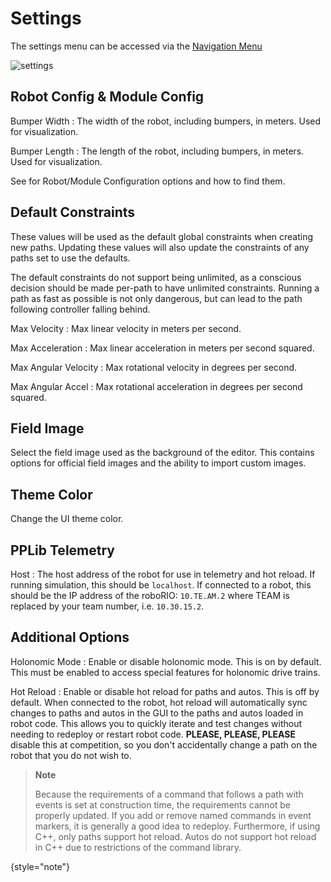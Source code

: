 # Settings

The settings menu can be accessed via the [Navigation Menu](gui-Navigation-Menu.md)

<img src="settings.png" alt="settings" border-effect="rounded"/>

## Robot Config & Module Config

Bumper Width
: The width of the robot, including bumpers, in meters. Used for visualization.

Bumper Length
: The length of the robot, including bumpers, in meters. Used for visualization.

See [](Robot-Config.md) for Robot/Module Configuration options and how to find them.

## Default Constraints

These values will be used as the default global constraints when creating new paths. Updating these values will also
update the constraints of any paths set to use the defaults.

The default constraints do not support being unlimited, as a conscious decision should be made per-path to have
unlimited constraints. Running a path as fast as possible is not only dangerous, but can lead to the path following
controller falling behind.

Max Velocity
: Max linear velocity in meters per second.

Max Acceleration
: Max linear acceleration in meters per second squared.

Max Angular Velocity
: Max rotational velocity in degrees per second.

Max Angular Accel
: Max rotational acceleration in degrees per second squared.

## Field Image

Select the field image used as the background of the editor. This contains options for official field images and the
ability to import custom images.

## Theme Color

Change the UI theme color.

## PPLib Telemetry

Host
: The host address of the robot for use in telemetry and hot reload. If running simulation, this should be `localhost`.
If connected to a robot, this should be the IP address of the roboRIO: `10.TE.AM.2` where TEAM is replaced by your team
number, i.e. `10.30.15.2`.

## Additional Options

Holonomic Mode
: Enable or disable holonomic mode. This is on by default. This must be enabled to access special features for holonomic
drive trains.

Hot Reload
: Enable or disable hot reload for paths and autos. This is off by default. When connected to the robot, hot reload will
automatically sync changes to paths and autos in the GUI to the paths and autos loaded in robot code. This allows you to
quickly iterate and test changes without needing to redeploy or restart robot code. **PLEASE, PLEASE, PLEASE** disable
this at competition, so you don't accidentally change a path on the robot that you do not wish to.

> **Note**
>
> Because the requirements of a command that follows a path with events is set at construction time, the requirements
> cannot be properly updated. If you add or remove named commands in event markers, it is generally a good idea to
> redeploy. Furthermore, if using C++, only paths support hot reload. Autos do not support hot reload in C++ due to
> restrictions of the command library.
>
{style="note"}
